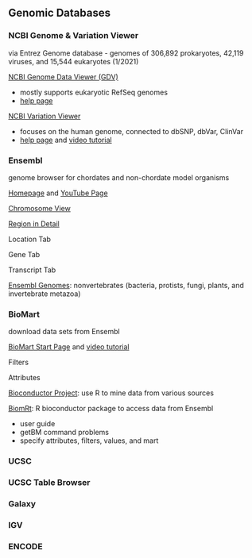 ## Genomic Databases
### NCBI Genome & Variation Viewer
via Entrez Genome database - genomes of 306,892 prokaryotes, 42,119 viruses, and 15,544 eukaryotes (1/2021)

[NCBI Genome Data Viewer (GDV)](https://www.ncbi.nlm.nih.gov/genome/gdv/)
- mostly supports eukaryotic RefSeq genomes
- [help page](https://www.ncbi.nlm.nih.gov/genome/gdv/browser/help/)

[NCBI Variation Viewer](https://www.ncbi.nlm.nih.gov/variation/view/)
- focuses on the human genome, connected to dbSNP, dbVar, ClinVar
- [help page](https://www.ncbi.nlm.nih.gov/variation/view/help/) and [video tutorial](https://www.youtube.com/watch?v=rnWZ9MFBwUM&ab_channel=TheNationalLibraryofMedicine)

### Ensembl
genome browser for chordates and non-chordate model organisms

[Homepage](http://uswest.ensembl.org/index.html) and [YouTube Page](https://www.youtube.com/channel/UCKGzTZIXfs2HX44X3HqBtDA)

[Chromosome View](http://uswest.ensembl.org/Homo_sapiens/Location/Chromosome?r=11)

[Region in Detail](http://uswest.ensembl.org/Homo_sapiens/Location/View?db=core;g=ENSG00000244734;r=11:5225386-5229473)

Location Tab

Gene Tab

Transcript Tab

[Ensembl Genomes](http://ensemblgenomes.org/): nonvertebrates (bacteria, protists, fungi, plants, and invertebrate metazoa)

### BioMart
download data sets from Ensembl

[BioMart Start Page](http://uswest.ensembl.org/biomart/martview/c92977310e04989e7c0a23d938ed684b) and [video tutorial](https://www.youtube.com/watch?v=DXPaBdPM2vs&list=PLA5333E28D1193B6B&index=5&ab_channel=EnsemblTraining)

Filters

Attributes

[Bioconductor Project](https://www.bioconductor.org/): use R to mine data from various sources

[BiomRt](https://bioconductor.org/packages/release/bioc/vignettes/biomaRt/inst/doc/biomaRt.html): R bioconductor package to access data from Ensembl
- user guide
- getBM command problems
-   specify attributes, filters, values, and mart 

### UCSC

### UCSC Table Browser

### Galaxy

### IGV

### ENCODE
